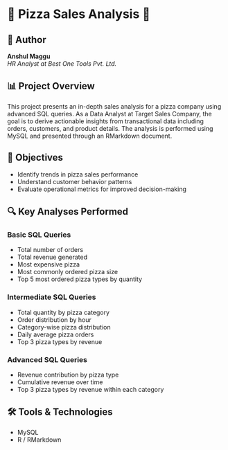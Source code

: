# 🍕 Pizza Sales Analysis 🍕

## 👤 Author
**Anshul Maggu**  
*HR Analyst at Best One Tools Pvt. Ltd.*

## 📊 Project Overview
This project presents an in-depth sales analysis for a pizza company using advanced SQL queries. As a Data Analyst at Target Sales Company, the goal is to derive actionable insights from transactional data including orders, customers, and product details. The analysis is performed using MySQL and presented through an RMarkdown document.

## 🎯 Objectives
- Identify trends in pizza sales performance
- Understand customer behavior patterns
- Evaluate operational metrics for improved decision-making

## 🔍 Key Analyses Performed
###  Basic SQL Queries
- Total number of orders
- Total revenue generated
- Most expensive pizza
- Most commonly ordered pizza size
- Top 5 most ordered pizza types by quantity

###  Intermediate SQL Queries
- Total quantity by pizza category
- Order distribution by hour
- Category-wise pizza distribution
- Daily average pizza orders
- Top 3 pizza types by revenue

###  Advanced SQL Queries
- Revenue contribution by pizza type
- Cumulative revenue over time
- Top 3 pizza types by revenue within each category

## 🛠️ Tools & Technologies
- MySQL
- R / RMarkdown
